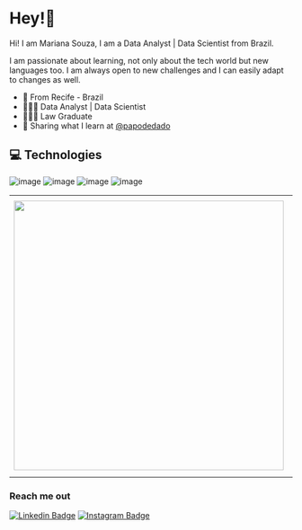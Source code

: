 # Hey!👋

Hi! I am Mariana Souza, I am a Data Analyst | Data Scientist from Brazil.

I am passionate about learning, not only about the tech world but new languages too. I am always open to new challenges and I can easily adapt to changes as well.


- 📍 From Recife - Brazil
- 👩🏽‍💻 Data Analyst | Data Scientist 
- 👩🏽‍🎓 Law Graduate
- 📲 Sharing what I learn at [@papodedado](https://www.instagram.com/papodedado/)



## 💻 Technologies



![image](https://img.shields.io/badge/HTML5-E34F26?style=for-the-badge&logo=html5&logoColor=white) ![image](https://img.shields.io/badge/CSS3-1572B6?style=for-the-badge&logo=css3&logoColor=white) ![image](https://img.shields.io/badge/JavaScript-F7DF1E?style=for-the-badge&logo=javascript&logoColor=black) ![image](https://img.shields.io/badge/Visual_Studio_Code-0078D4?style=for-the-badge&logo=visual%20studio%20code&logoColor=white)



<center>
<table>
    <tr>
        <td><img width="480px" align="left" src="https://github-readme-stats.vercel.app/api/top-langs/?username=nanicoding&hide=html&layout=compact&theme=buefy" /></td>
        <td><img width="495px" align="left" src="https://github-readme-stats.vercel.app/api?username=nanicoding&theme=buefy"/></td>
    </tr>   
</table>
</center>  

### Reach me out

[![Linkedin Badge](https://img.shields.io/badge/-LinkedIn%20-blue?style=flat-square&logo=Linkedin&logoColor=white&link=https://www.linkedin.com/in/mariana-souza-1156821b7-br/)](https://www.linkedin.com/in/mariana-souza-1156821b7-br/) 
[![Instagram Badge](https://img.shields.io/badge/-Instagram-violet?style=flat-square&logo=Instagram&logoColor=white&link=https://www.instagram.com/papodedado/)](https://www.instagram.com/papodedado/)
